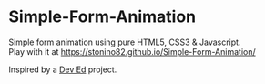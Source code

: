 # Simple-Form-Animation

Simple form animation using pure HTML5, CSS3 & Javascript. <br>
Play with it at https://stonino82.github.io/Simple-Form-Animation/

Inspired by a <a href="https://www.youtube.com/channel/UClb90NQQcskPUGDIXsQEz5Q" target="_blank">Dev Ed</a> project.